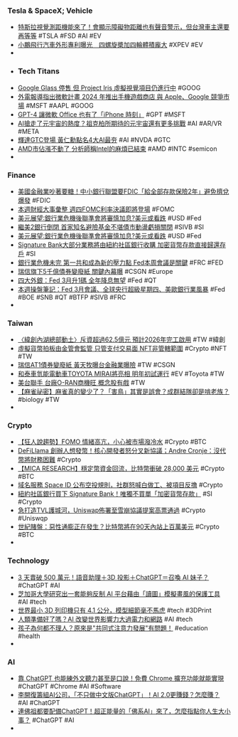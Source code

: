 ### Tesla & SpaceX; Vehicle
- [特斯拉視覺測距機能來了！會顯示障礙物距離也有聲音警示，但台灣車主還要再等等](https://www.ddcar.com.tw/article/34663) #TSLA #FSD #AI #EV
- [小鵬飛行汽車外形專利曝光　四螺旋槳加四輪體積龐大](https://unwire.hk/2023/03/18/xpeng-flying-car/life-tech/auto/) #XPEV #EV
-
- ### Tech Titans
- [Google Glass 停售 但 Project Iris 虛擬視覺項目仍進行中](https://www.cool3c.com/article/190829) #GOOG
- [外電報導指出微軟計畫 2024 年推出手機遊戲商店 與 Apple、Google 競爭市場](https://gnn.gamer.com.tw/detail.php?sn=246899) #MSFT #AAPL #GOOG
- [GPT-4 讓微軟 Office 也有了「iPhone 時刻」](https://technews.tw/2023/03/20/microsoft-365-copilot/) #GPT #MSFT
- [AI搶走了元宇宙的熱度？祖克柏所期待的元宇宙還有更多挑戰](https://www.techbang.com/posts/104627-metaverse-dead) #AI #AR/VR #META
- [輝達GTC登場 黃仁勳點名4大AI最夯](https://ctee.com.tw/news/tech/828010.html) #AI #NVDA #GTC
- [AMD市佔漲不動了 分析師稱Intel的麻煩已結束](https://news.xfastest.com/intel/125467/analyst-intel/) #AMD #INTC #semicon
-
### Finance
- [美國金融業吵著要糖！中小銀行聯盟要FDIC「給全部存款保險2年」避免擠兌爆發](https://www.blocktempo.com/us-midsize-banks-seek-fdic-insurance/) #FDIC
- [本週財經大事彙整 週四FOMC利率決議即將登場](https://news.cnyes.com/news/id/5117411) #FOMC
- [美元展望∶銀行業危機後聯準會將審慎加息?美元或看跌](https://www.dailyfxasia.com/cn/outlook/20230320-4692.html) #USD #Fed
- [繼美2銀行倒閉 首家知名避險基金不堪債市動盪虧損關閉](https://news.ebc.net.tw/news/business/359443) #SIVB #SI
- [美元展望∶銀行業危機後聯準會將審慎加息?美元或看跌](https://www.dailyfxasia.com/cn/outlook/20230320-4692.html) #USD #Fed
- [Signature Bank大部分業務將由紐約社區銀行收購 加密貨幣存款直接歸還存戶](https://news.cnyes.com/news/id/5117373) #SI
- [銀行業危機未完 第一共和成為新的壓力點 Fed本周會議是關鍵](https://m.cnyes.com/news/id/5117360) #FRC #FED
- [瑞信旗下5千億債券變廢紙 關鍵內幕曝](https://ctee.com.tw/news/global/828260.html) #CSGN #Europe
- [四大外銀：Fed 3月升1碼 全年降息無望](https://ctee.com.tw/news/finance/827787.html) #Fed #QT
- [本週操盤筆記：Fed 3月會議、全球央行超級星期四、美歐銀行業風暴](https://m.cnyes.com/news/id/5117232) #Fed #BOE #SNB #QT #BTFP #SIVB #FRC
-
### Taiwan
- [〈緯創內湖總部動土〉斥資超過62.5億元 預計2026年完工啟用](https://news.cnyes.com/news/id/5117378) #TW #緯創
- [虛擬貨幣拍板由金管會監管 只管支付交易面 NFT非管轄範圍](https://m.cnyes.com/news/id/5117376) #Crypto #NFT #TW
- [瑞信AT1債券變廢紙 黃天牧曝台金融業曝險](https://ctee.com.tw/news/finance/828269.html) #TW #CSGN
- [和泰車氫能電動車TOYOTA MIRAI將亮相 明年初試運行](https://news.cnyes.com/news/id/5117416) #EV #Toyota #TW
- [美台聯手 台廠O-RAN商機旺 概念股有戲](https://ctee.com.tw/news/stocks/828028.html) #TW
- [【麻雀祕密】麻雀真的變少了？「害鳥」其實是誤會？成群結隊卻是啃老族？](https://www.newsmarket.com.tw/blog/183723/) #biology #TW
-
### Crypto
- [【狂人說趨勢】FOMO 情緒高亢，小心被市場潑冷水](https://blockcast.it/2023/03/20/madman-column-2023-mar-20/) #Crypto #BTC
- [DeFiLlama 創辦人想發幣！核心開發者怒分叉新協議；Andre Cronje：沒代幣將財務困難](https://www.blocktempo.com/defillama-internal-war-about-release-tokens/) #Crypto
- [【MICA RESEARCH】穩定幣資金回流，比特幣衝破 28,000 美元](https://blockcast.it/2023/03/20/mica-research-weekly-analysis-0320/) #Crypto #BTC
- [域名服務 Space ID 公布空投規則，社群怒喊白做工、被項目反撸](https://www.blocktempo.com/web3-domain-name-service-platform-space-id-airdrop/) #Crypto
- [紐約社區銀行買下 Signature Bank！唯獨不買單「加密貨幣存款」](https://www.blocktempo.com/new-york-community-bancorp-buying-signature-bank/) #SI #Crypto
- [急打造TVL護城河，Uniswap佈署至雪崩協議提案高票通過](https://abmedia.io/急打造tvl護城河，uniswap佈署至雪崩協議提案高票通過) #Crypto #Uniswqp
- [世紀賭盤：惡性通膨正在發生？比特幣將在90天內站上百萬美元](https://abmedia.io/20230319-balaji-bet-hyperinflation-letd-btc-to-1million) #Crypto #BTC
-
### Technology
- [3 天賣破 500 萬元！語音助理＋3D 投影＋ChatGPT＝召喚 AI 妹子？](https://www.inside.com.tw/article/31049-Gatebox%20ChatGPT%20AI%20bride) #ChatGPT #AI
- [芝加哥大學研究出一套能夠反制 AI 平台藉由「讀圖」模擬畫風的保護工具](https://www.kocpc.com.tw/archives/484712) #AI #tech
- [世界最小 3D 列印機只有 4.1 公分，模型細節毫不馬虎](https://technews.tw/2023/02/13/worlds-smallest-3d-printer/) #tech #3DPrint
- [人類準備好了嗎？AI 改變世界影響力大過電力和網路](https://technews.tw/2023/03/20/ai-will-change-the-world-more-than-electricity-and-the-internet/) #AI #tech
- [孩子為何都不理人？原來是"共同式注意力發展"有問題！](https://www.leaderkid.com.tw/2023/03/16/joint-attention/) #education #health
-
### AI
- [靠 ChatGPT 也能練外文聽力甚至是口說！免費 Chrome 擴充功能就能實現](https://www.kocpc.com.tw/archives/484937) #ChatGPT #Chrome #AI #Software
- [李開復籌組AI公司，「不只做中文版ChatGPT」！AI 2.0更賺錢？怎麼賺？](https://www.bnext.com.tw/article/74489/leekaifu-ai-evolu-zone-a) #AI #ChatGPT
- [連佛祖都要配備ChatGPT！超正能量的「佛系AI」來了，怎麼指點你人生大小事？](https://www.bnext.com.tw/article/74495/chatgpt-hotoke-ai-enenlineok) #ChatGPT #AI
-